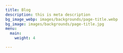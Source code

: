 ```yaml
---
title: Blog
description: this is meta description
bg_image_webp: images/backgrounds/page-title.webp
bg_image: images/backgrounds/page-title.jpg
menu:
  main:
    weight: 4

---
```

